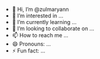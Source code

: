 - 👋 Hi, I’m @zulmaryann
- 👀 I’m interested in ...
- 🌱 I’m currently learning ...
- 💞️ I’m looking to collaborate on ...
- 📫 How to reach me ...
- 😄 Pronouns: ...
- ⚡ Fun fact: ...

<!---
zulmaryann/zulmaryann is a ✨ special ✨ repository because its `README.md` (this file) appears on your GitHub profile.
You can click the Preview link to take a look at your changes.
--->
